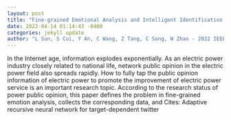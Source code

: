 ```yaml
--- 
layout: post 
title: "Fine-grained Emotional Analysis and Intelligent Identification of Electric Power Public Opinion Based on Attention Mechanism" 
date: 2022-04-14 01:14:43 -0400 
categories: jekyll update 
author: "L Sun, S Cui, Y An, C Wang, Z Tang, C Song, W Zhao - 2022 IEEE International , 2022" 
--- 
```

In the Internet age, information explodes exponentially. As an electric power industry closely related to national life, network public opinion in the electric power field also spreads rapidly. How to fully tap the public opinion information of electric power to promote the improvement of electric power service is an important research topic. According to the research status of power public opinion, this paper defines the problem in fine-grained emotion analysis, collects the corresponding data, and Cites: Adaptive recursive neural network for target-dependent twitter